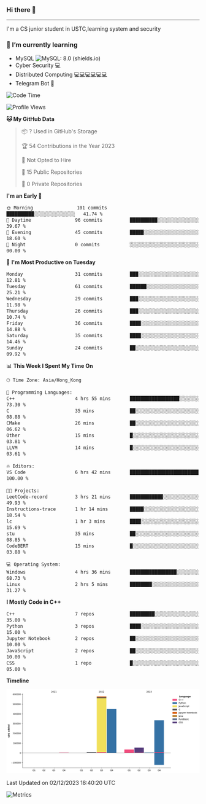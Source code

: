 ### Hi there 👋

<!--
**aozaki-touko/aozaki-touko** is a ✨ _special_ ✨ repository because its `README.md` (this file) appears on your GitHub profile.

Here are some ideas to get you started:

-  ...
- 🌱 I’m currently learning ...
- 👯 I’m looking to collaborate on ...
- 🤔 I’m looking for help with ...
- 💬 Ask me about ...
- 📫 How to reach me: ...
- 😄 Pronouns: ...
- ⚡ Fun fact: ...
-->

---

I'm a CS junior student in USTC,learning system and security



### 🌱 I’m currently learning

- MySQL ![MySQL: 8.0 (shields.io)](https://img.shields.io/badge/MySQL-8.0-blue)
- Cyber Security :computer:
- Distributed Computing :computer::computer::computer::computer::computer::computer:
- Telegram Bot :robot:



<!--START_SECTION:waka-->
![Code Time](http://img.shields.io/badge/Code%20Time-232%20hrs%2025%20mins-blue)

![Profile Views](http://img.shields.io/badge/Profile%20Views-0-blue)

**🐱 My GitHub Data** 

> 📦 ? Used in GitHub's Storage 
 > 
> 🏆 54 Contributions in the Year 2023
 > 
> 🚫 Not Opted to Hire
 > 
> 📜 15 Public Repositories 
 > 
> 🔑 0 Private Repositories 
 > 
**I'm an Early 🐤** 

```text
🌞 Morning                101 commits         ██████████░░░░░░░░░░░░░░░   41.74 % 
🌆 Daytime                96 commits          ██████████░░░░░░░░░░░░░░░   39.67 % 
🌃 Evening                45 commits          █████░░░░░░░░░░░░░░░░░░░░   18.60 % 
🌙 Night                  0 commits           ░░░░░░░░░░░░░░░░░░░░░░░░░   00.00 % 
```
📅 **I'm Most Productive on Tuesday** 

```text
Monday                   31 commits          ███░░░░░░░░░░░░░░░░░░░░░░   12.81 % 
Tuesday                  61 commits          ██████░░░░░░░░░░░░░░░░░░░   25.21 % 
Wednesday                29 commits          ███░░░░░░░░░░░░░░░░░░░░░░   11.98 % 
Thursday                 26 commits          ███░░░░░░░░░░░░░░░░░░░░░░   10.74 % 
Friday                   36 commits          ████░░░░░░░░░░░░░░░░░░░░░   14.88 % 
Saturday                 35 commits          ████░░░░░░░░░░░░░░░░░░░░░   14.46 % 
Sunday                   24 commits          ██░░░░░░░░░░░░░░░░░░░░░░░   09.92 % 
```


📊 **This Week I Spent My Time On** 

```text
🕑︎ Time Zone: Asia/Hong_Kong

💬 Programming Languages: 
C++                      4 hrs 55 mins       ██████████████████░░░░░░░   73.30 % 
C                        35 mins             ██░░░░░░░░░░░░░░░░░░░░░░░   08.88 % 
CMake                    26 mins             ██░░░░░░░░░░░░░░░░░░░░░░░   06.62 % 
Other                    15 mins             █░░░░░░░░░░░░░░░░░░░░░░░░   03.81 % 
LLVM                     14 mins             █░░░░░░░░░░░░░░░░░░░░░░░░   03.61 % 

🔥 Editors: 
VS Code                  6 hrs 42 mins       █████████████████████████   100.00 % 

🐱‍💻 Projects: 
LeetCode-record          3 hrs 21 mins       ████████████░░░░░░░░░░░░░   49.93 % 
Instructions-trace       1 hr 14 mins        █████░░░░░░░░░░░░░░░░░░░░   18.54 % 
lc                       1 hr 3 mins         ████░░░░░░░░░░░░░░░░░░░░░   15.69 % 
stu                      35 mins             ██░░░░░░░░░░░░░░░░░░░░░░░   08.85 % 
CodeBERT                 15 mins             █░░░░░░░░░░░░░░░░░░░░░░░░   03.88 % 

💻 Operating System: 
Windows                  4 hrs 36 mins       █████████████████░░░░░░░░   68.73 % 
Linux                    2 hrs 5 mins        ████████░░░░░░░░░░░░░░░░░   31.27 % 
```

**I Mostly Code in C++** 

```text
C++                      7 repos             █████████░░░░░░░░░░░░░░░░   35.00 % 
Python                   3 repos             ████░░░░░░░░░░░░░░░░░░░░░   15.00 % 
Jupyter Notebook         2 repos             ██░░░░░░░░░░░░░░░░░░░░░░░   10.00 % 
JavaScript               2 repos             ██░░░░░░░░░░░░░░░░░░░░░░░   10.00 % 
CSS                      1 repo              █░░░░░░░░░░░░░░░░░░░░░░░░   05.00 % 
```



**Timeline**

![Lines of Code chart](https://raw.githubusercontent.com/aozaki-touko/aozaki-touko/main/assets/bar_graph.png)


 Last Updated on 02/12/2023 18:40:20 UTC
<!--END_SECTION:waka-->
![Metrics](https://metrics.lecoq.io/aozaki-touko?template=classic&base.header=0&habits=1&languages=1&fortune=1&base=header%2C%20activity%2C%20community%2C%20repositories%2C%20metadata&base.indepth=false&base.hireable=false&base.skip=false&languages=false&languages.limit=8&languages.threshold=0%25&languages.other=false&languages.colors=github&languages.sections=most-used&languages.indepth=false&languages.analysis.timeout=15&languages.analysis.timeout.repositories=7.5&languages.categories=markup%2C%20programming&languages.recent.categories=markup%2C%20programming&languages.recent.load=300&languages.recent.days=14&habits=false&habits.from=200&habits.days=14&habits.facts=true&habits.charts=false&habits.charts.type=classic&habits.trim=false&habits.languages.limit=8&habits.languages.threshold=0%25&fortune=false&config.timezone=Asia%2FHong_Kong)
